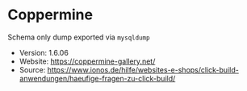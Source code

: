 # Coppermine

Schema only dump exported via `mysqldump`

- Version: 1.6.06
- Website: https://coppermine-gallery.net/
- Source: https://www.ionos.de/hilfe/websites-e-shops/click-build-anwendungen/haeufige-fragen-zu-click-build/
